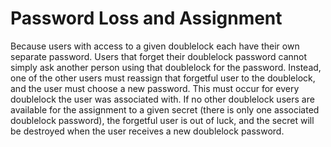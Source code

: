 [title]: # (Password Loss and Assignment)
[tags]: # (XXX)
[priority]: # (60)

# Password Loss and Assignment

Because users with access to a given doublelock each have their own separate password. Users that forget their doublelock password cannot simply ask another person using that doublelock for the password. Instead, one of the other users must reassign that forgetful user to the doublelock, and the user must choose a new password. This must occur for every doublelock the user was associated with. If no other doublelock users are available for the assignment to a given secret (there is only one associated doublelock password), the forgetful user is out of luck, and the secret will be destroyed when the user receives a new doublelock password.
